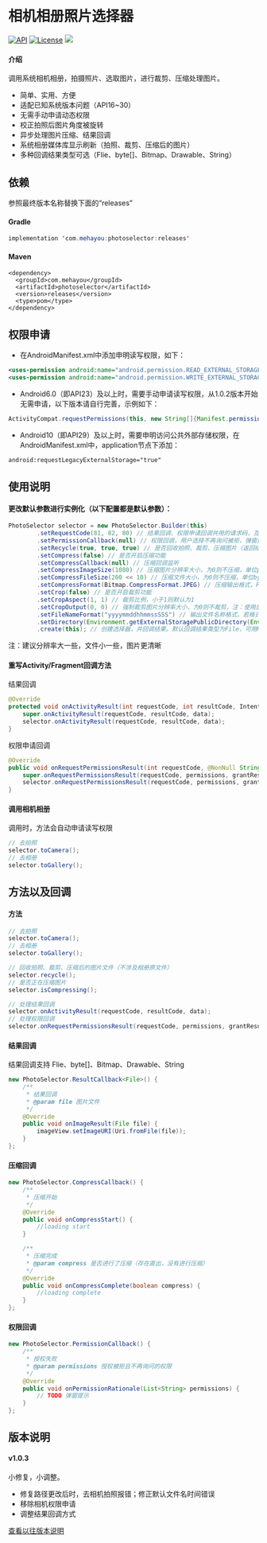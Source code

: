 # 相机相册照片选择器
[![API](https://img.shields.io/badge/API-16%2B-brightgreen.svg)](https://android-arsenal.com/api?level=16)
[![License](https://img.shields.io/badge/license-Apache%202-green.svg)](https://www.apache.org/licenses/LICENSE-2.0)
[![](https://img.shields.io/github/release/mehayou/photoselector.svg?color=red)](https://github.com/mehayou/PhotoSelector/releases)

#### 介绍
调用系统相机相册，拍摄照片、选取图片，进行裁剪、压缩处理图片。
* 简单、实用、方便
* 适配已知系统版本问题（API16~30）
* 无需手动申请动态权限
* 校正拍照后图片角度被旋转
* 异步处理图片压缩、结果回调
* 系统相册媒体库显示刷新（拍照、裁剪、压缩后的图片）
* 多种回调结果类型可选（Flie、byte[]、Bitmap、Drawable、String）

## 依赖
参照最终版本名称替换下面的“releases”
#### Gradle
```java
implementation 'com.mehayou:photoselector:releases'
```
#### Maven
```
<dependency>
  <groupId>com.mehayou</groupId>
  <artifactId>photoselector</artifactId>
  <version>releases</version>
  <type>pom</type>
</dependency>
```

## 权限申请
* 在AndroidManifest.xml中添加申明读写权限，如下：
```xml
<uses-permission android:name="android.permission.READ_EXTERNAL_STORAGE" />
<uses-permission android:name="android.permission.WRITE_EXTERNAL_STORAGE" />
```
* Android6.0（即API23）及以上时，需要手动申请读写权限，从1.0.2版本开始无需申请，以下版本请自行完善，示例如下：
```java
ActivityCompat.requestPermissions(this, new String[]{Manifest.permission.READ_EXTERNAL_STORAGE, Manifest.permission.WRITE_EXTERNAL_STORAGE}, 0);
```
* Android10（即API29）及以上时，需要申明访问公共外部存储权限，在AndroidManifest.xml中，application节点下添加：
```xml
android:requestLegacyExternalStorage="true"
```

## 使用说明
#### 更改默认参数进行实例化（以下配置都是默认参数）：
```java
PhotoSelector selector = new PhotoSelector.Builder(this)
        .setRequestCode(81, 82, 80) // 结果回调、权限申请回调共用的请求码，互不相等才有效
        .setPermissionCallback(null) // 权限回调，用户选择不再询问被拒，弹窗提示
        .setRecycle(true, true, true) // 是否回收拍照、裁剪、压缩图片（返回结果类型为File时，最终生成的图片不会自动被回收）
        .setCompress(false) // 是否开启压缩功能
        .setCompressCallback(null) // 压缩回调监听
        .setCompressImageSize(1080) // 压缩图片分辨率大小，为0则不压缩，单位px
        .setCompressFileSize(200 << 10) // 压缩文件大小，为0则不压缩，单位byte
        .setCompressFormat(Bitmap.CompressFormat.JPEG) // 压缩输出格式，PNG不支持压缩文件大小
        .setCrop(false) // 是否开启裁剪功能
        .setCropAspect(1, 1) // 裁剪比例，小于1则默认为1
        .setCropOutput(0, 0) // 强制裁剪图片分辨率大小，为0则不裁剪，注：使用后setCropAspect、setCompressImageSize方法失效
        .setFileNameFormat("yyyymmddhhmmssSSS") // 输出文件名称格式，若格式不正确或为空，则默认取时间戳
        .setDirectory(Environment.getExternalStoragePublicDirectory(Environment.DIRECTORY_DCIM)) // 输出目录
        .create(this); // 创建选择器，并回调结果。默认回调结果类型为File，可用ResultFactory选择其他类型
```
注：建议分辨率大一些，文件小一些，图片更清晰

#### 重写Activity/Fragment回调方法
结果回调
```java
@Override
protected void onActivityResult(int requestCode, int resultCode, Intent data) {
    super.onActivityResult(requestCode, resultCode, data);
    selector.onActivityResult(requestCode, resultCode, data);
}
```
权限申请回调
```java
@Override
public void onRequestPermissionsResult(int requestCode, @NonNull String[] permissions, @NonNull int[] grantResults) {
    super.onRequestPermissionsResult(requestCode, permissions, grantResults);
    selector.onRequestPermissionsResult(requestCode, permissions, grantResults);
}
```

#### 调用相机相册
调用时，方法会自动申请读写权限
```java
// 去拍照
selector.toCamera();
// 去相册
selector.toGallery();
```

## 方法以及回调
#### 方法
```java
// 去拍照
selector.toCamera();
// 去相册
selector.toGallery();

// 回收拍照、裁剪、压缩后的图片文件（不涉及相册原文件）
selector.recycle();
// 是否正在压缩图片
selector.isCompressing();

// 处理结果回调
selector.onActivityResult(requestCode, resultCode, data);
// 处理权限回调
selector.onRequestPermissionsResult(requestCode, permissions, grantResults);
```

#### 结果回调
结果回调支持 Flie、byte[]、Bitmap、Drawable、String
```java
new PhotoSelector.ResultCallback<File>() {
    /**
     * 结果回调
     * @param file 图片文件
     */
    @Override
    public void onImageResult(File file) {
        imageView.setImageURI(Uri.fromFile(file));
    }
};
```

#### 压缩回调
```java
new PhotoSelector.CompressCallback() {
    /**
     * 压缩开始
     */
    @Override
    public void onCompressStart() {
        //loading start
    }

    /**
     * 压缩完成
     * @param compress 是否进行了压缩（存在直出，没有进行压缩）
     */
    @Override
    public void onCompressComplete(boolean compress) {
        //loading complete
    }
};
```

#### 权限回调
```java
new PhotoSelector.PermissionCallback() {
    /**
     * 授权失败
     * @param permissions 授权被拒且不再询问的权限
     */
    @Override
    public void onPermissionRationale(List<String> permissions) {
        // TODO 弹窗提示
    }
};
```
## 版本说明
#### v1.0.3
小修复，小调整。
* 修复路径更改后时，去相机拍照报错；修正默认文件名时间错误
* 移除相机权限申请
* 调整结果回调方式

[查看以往版本说明](https://github.com/mehayou/PhotoSelector/releases)
